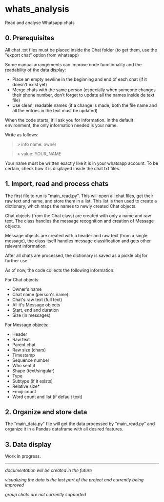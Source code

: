 # whats_analysis
Read and analyse Whatsapp chats

## 0. Prerequisites

All chat .txt files must be placed inside the Chat folder (to get them, use the "export chat" option from whatsapp)

Some manual arrangements can improve code functionality and the readability of the data display:
- Place an empty newline in the beginning and end of each chat (if it doesn't exist yet)
- Merge chats with the same person (especially when someone changes their phone number, don't forget to update all the names inside de text file)
- Use clean, readable names (if a change is made, both the file name and all the entries in the text must be updated)

When the code starts, it'll ask you for information. In the default environment, the only information needed is your name.

Write as follows:
>\> info name: owner

>\> value: YOUR_NAME

Your name must be written exactly like it is in your whatsapp account. To be certain, check how it is displayed inside the chat txt files.

## 1. Import, read and process chats

The first file to run is "main_read.py".
This will open all chat files, get their raw text and name, and store them in a list.
This list is then used to create a dictionary, which maps the names to newly created Chat objects.

Chat objects (from the Chat class) are created with only a name and raw text. The class handles the message recognition and creation of Message objects.

Message objects are created with a header and raw text (from a single message), the class itself handles message classification and gets other relevant information.

After all chats are processed, the dictionary is saved as a pickle obj for further use.

As of now, the code collects the following information:

  For Chat objects:
  - Owner's name
  - Chat name (person's name)
  - Chat's raw text (full text)
  - All it's Message objects
  - Start, end and duration
  - Size (in messages)
  
  For Message objects:
  - Header
  - Raw text
  - Parent chat
  - Raw size (chars)
  - Timestamp
  - Sequence number
  - Who sent it
  - Shape (text/singular)
  - Type
  - Subtype (if it exists)
  - Relative size*
  - Emoji count
  - Word count and list (if default text)
  

## 2. Organize and store data

The "main_data.py" file will get the data processed by "main_read.py" and organize it in a Pandas dataframe with all desired features.


## 3. Data display

Work in progress.


______________________________________________________________________________

_documentation will be created in the future_

_visualizing the data is the last part of the project and currently being improved_

*group chats are not currently supported*
